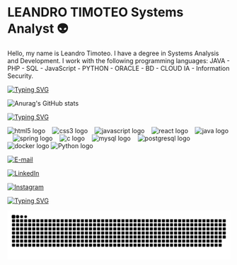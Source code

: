 # LEANDRO TIMOTEO  Systems Analyst 👽
Hello, my name is Leandro Timoteo. I have a degree in Systems Analysis and Development. I work with the following programming languages: JAVA - PHP - SQL - JavaScript - PYTHON - ORACLE - BD - CLOUD IA - Information Security.



[![Typing SVG](https://readme-typing-svg.demolab.com?font=Fira+Code&weight=600&size=24&pause=1000&color=FFD700&center=true&random=false&width=435&lines=Welcome+to+my+profile!+🚀;Java+☕+Python+🐍+SQL+💾+JavaScript+⚡+PHP+🐘+HTML+📄+CSS+🎨+Oracle+🔵)](https://git.io/typing-svg)
<img align="center" alt="" src="./src/header-gif.gif">


![Anurag's GitHub stats](https://github-readme-stats.vercel.app/api?username=LeandroTimoteo&show_icons=true&bg_color=00000000)



[![Typing SVG](https://readme-typing-svg.demolab.com?font=Fira+Code&weight=600&size=24&pause=1000&color=000080&center=true&random=false&width=600&lines=Java+☕+Python+🐍+SQL+💾+Oracle+🔵;Leandro+Timoteo+-+Systems+Analyst+🚀;JavaScript+⚡+PHP+🐘+HTML+📄+CSS+🎨)](https://git.io/typing-svg)
<img align="center" alt="" src="./src/header-gif.gif">



<div align="left">
  <img src="https://cdn.jsdelivr.net/gh/devicons/devicon/icons/html5/html5-original.svg" height="25" alt="html5 logo"  />
  <img width="8" />
  <img src="https://cdn.jsdelivr.net/gh/devicons/devicon/icons/css3/css3-original.svg" height="25" alt="css3 logo"  />
  <img width="8" />
  <img src="https://cdn.jsdelivr.net/gh/devicons/devicon/icons/javascript/javascript-plain.svg" height="25" alt="javascript logo"  />
  <img width="8" />
  <img src="https://cdn.jsdelivr.net/gh/devicons/devicon/icons/react/react-original.svg" height="25" alt="react logo"  />
  <img width="8" />
  <img src="https://cdn.jsdelivr.net/gh/devicons/devicon/icons/java/java-original.svg" height="25" alt="java logo"  />
  <img width="8" />
  <img src="https://cdn.jsdelivr.net/gh/devicons/devicon/icons/spring/spring-original.svg" height="25" alt="spring logo"  />
  <img width="8" />
  <img src="https://cdn.jsdelivr.net/gh/devicons/devicon/icons/c/c-original.svg" height="25" alt="c logo"  />
  <img width="8" />
  <img src="https://cdn.jsdelivr.net/gh/devicons/devicon/icons/mysql/mysql-original.svg" height="25" alt="mysql logo"  />
  <img width="8" />
  <img src="https://cdn.jsdelivr.net/gh/devicons/devicon/icons/postgresql/postgresql-original.svg" height="25" alt="postgresql logo"  />
  <img width="8" />
  <img src="https://cdn.jsdelivr.net/gh/devicons/devicon/icons/docker/docker-original.svg" height="25" alt="docker logo"  />
  <img src="https://cdn.jsdelivr.net/gh/devicons/devicon/icons/python/python-original.svg" height="25" alt="Python logo" />
</div>


[![E-mail](https://img.shields.io/badge/-Email-0078D4?style=for-the-badge&logo=microsoft-outlook&logoColor=FFFFFF)](leandrinhots6@gmail.com)

[![LinkedIn](https://img.shields.io/badge/-LinkedIn-0A66C2?style=for-the-badge&logo=linkedin&logoColor=FFFFFF)](https://www.linkedin.com/in/leandro-timóteo-/)

[![Instagram](https://img.shields.io/badge/-Instagram-000?style=for-the-badge&logo=instagram&logoColor=FFFFFF&color=E4405F)](https://www.instagram.com/leandrinho_fi/)



[![Typing SVG](https://readme-typing-svg.demolab.com?font=Fira+Code&weight=600&size=24&pause=500&color=FFA500&center=true&random=false&width=600&lines=System+Initializing...;Loading+JAVA+☕;Loading+PYTHON+🐍;Loading+SQL+💾;Loading+Oracle+🔵;Connecting+to+Database+🖥️;Deploying+Code+🚀;Welcome+to+Leandro+Timoteo's+Profile!+💻✨)](https://git.io/typing-svg)




<picture align="center">
  <source media="(prefers-color-scheme: dark)" srcset="https://raw.githubusercontent.com/mari4souza/mari4souza/output/github-contribution-grid-snake-dark.svg">
  <source media="(prefers-color-scheme: light)" srcset="https://raw.githubusercontent.com/mari4souza/mari4souza/output/github-contribution-grid-snake-dark.svg">
  <img align="center" alt="github contribution grid snake animation" src="https://raw.githubusercontent.com/mari4souza/mari4souza/output/github-contribution-grid-snake.svg">
</picture>




